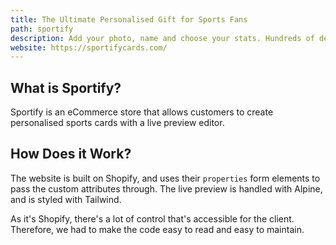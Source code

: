 ```yaml
---
title: The Ultimate Personalised Gift for Sports Fans
path: sportify
description: Add your photo, name and choose your stats. Hundreds of designs to choose from.
website: https://sportifycards.com/
---
```


## What is Sportify?

Sportify is an eCommerce store that allows customers to create personalised sports cards with a live preview editor.

## How Does it Work?

The website is built on Shopify, and uses their `properties` form elements to pass the custom attributes through. The live preview is handled with Alpine, and is styled with Tailwind.

As it's Shopify, there's a lot of control that's accessible for the client. Therefore, we had to make the code easy to read and easy to maintain.
